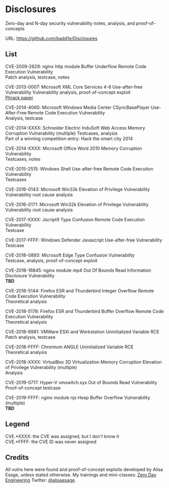 # Disclosures

Zero-day and N-day security vulnerability notes, analysis, and proof-of-concepts

URL: https://github.com/badd1e/Disclosures

## List 

CVE-2009-2629: nginx http module Buffer Underflow Remote Code Execution Vulnerability  
Patch analysis, testcase, notes

CVE-2013-0007: Microsoft XML Core Services 4-6 Use-after-free Vulnerability
Vulnerability analysis, proof-of-concept exploit  
[Phrack paper](http://phrack.org/issues/69/10.html)

CVE-2014-4060: Microsoft Windows Media Center CSyncBasePlayer Use-After-Free Remote Code Execution Vulnerability  
Analysis, testcase

CVE-2014-XXXX: Schneider Electric InduSoft Web Access Memory Corruption Vulnerability (multiple)
Testcases, analysis  
Part of a winning competition entry: Hack the smart city 2014

CVE-2014-XXXX: Microsoft Office Word 2010 Memory Corruption Vulnerability  
Testcases, notes

CVE-2015-2515: Windows Shell Use-after-free Remote Code Execution Vulnerability  
Testcases

CVE-2016-0143: Microsoft Win32k Elevation of Privilege Vulnerability  
Vulnerability root cause analysis

CVE-2016-0171: Microsoft Win32k Elevation of Privilege Vulnerability  
Vulnerability root cause analysis

CVE-2017-XXXX: Jscript9 Type Confusion Remote Code Execution Vulnerability  
Testcase

CVE-2017-FFFF: Windows Defender Javascript Use-after-free Vulnerability  
Testcase

CVE-2018-0893: Microsoft Edge Type Confusion Vulnerability  
Testcase, analysis, proof-of-concept exploit

CVE-2018-16845: nginx module mp4 Out Of Bounds Read Information Disclosure Vulnerability  
**TBD**

CVE-2018-5144: Firefox ESR and Thunderbird Integer Overflow Remote Code Execution Vulnerability  
Theoretical analysis

CVE-2018-5178: Firefox ESR and Thunderbird Buffer Overflow Remote Code Execution Vulnerability  
Theoretical analysis

CVE-2018-6981: VMWare ESXi and Workstation Uninitialized Variable RCE  
Patch analysis, testcase

CVE-2018-FFFF: Chromium ANGLE Uninitialized Variable RCE  
Theoretical analysis

CVE-2018-XXXX: VirtualBox 3D Virtualization Memory Corruption Elevation of Privilege Vulnerability (multiple)  
Analysis

CVE-2019-0717: Hyper-V vmswitch.sys Out of Bounds Read Vulnerability  
Proof-of-concept testcase

CVE-2019-FFFF: nginx module njs Heap Buffer Overflow Vulnerability (multiple)  
**TBD** 

## Legend

CVE.*XXXX: the CVE was assigned, but I don't know it  
CVE.*FFFF: the CVE ID was never assigned

## Credits

All vulns here were found and proof-of-concept exploits developed by Alisa Esage, unless stated otherwise. 
My trainings and mini-classes: [Zero Day Engineering](https://zerodayengineering.com/training)
Twitter: [@alisaesage](https://twitter.com/alisaesage).
